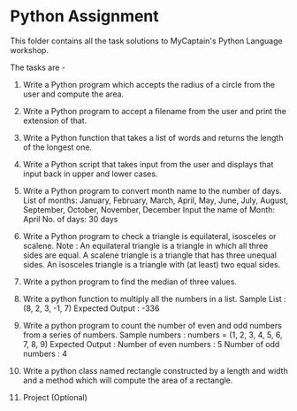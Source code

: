 # Python Assignment

This folder contains all the task solutions to MyCaptain's Python Language workshop.

The tasks are -

1. Write a Python program which accepts the radius of a circle from the user and compute the area.

2. Write a Python program to accept a filename from the user and print the extension of that.

3. Write a Python function that takes a list of words and returns the length of the longest one.

4. Write a Python script that takes input from the user and displays that input back in upper and lower cases.

5. Write a Python program to convert month name to the number of days.
   List of months: January, February, March, April, May, June, July, August, September,
   October, November, December
   Input the name of Month: April
   No. of days: 30 days

6. Write a Python program to check a triangle is equilateral, isosceles or scalene.
   Note :
   An equilateral triangle is a triangle in which all three sides are equal.
   A scalene triangle is a triangle that has three unequal sides.
   An isosceles triangle is a triangle with (at least) two equal sides.

7. Write a python program to find the median of three values.

8. Write a python function to multiply all the numbers in a list.
   Sample List : (8, 2, 3, -1, 7)
   Expected Output : -336

9. Write a python program to count the number of even and odd numbers from a series of numbers.
   Sample numbers : numbers = (1, 2, 3, 4, 5, 6, 7, 8, 9)
   Expected Output :
   Number of even numbers : 5
   Number of odd numbers : 4

10. Write a python class named rectangle constructed by a length and width and a method which will compute the area of a rectangle.

11. Project (Optional)
